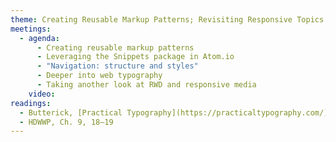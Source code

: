 ```yaml
---
theme: Creating Reusable Markup Patterns; Revisiting Responsive Topics and Typography
meetings:
  - agenda:
      - Creating reusable markup patterns
      - Leveraging the Snippets package in Atom.io
      - "Navigation: structure and styles"
      - Deeper into web typography
      - Taking another look at RWD and responsive media
    video:
readings:
  - Butterick, [Practical Typography](https://practicaltypography.com/)
  - HDWWP, Ch. 9, 18–19
---
```

